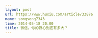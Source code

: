 ```yaml
---
layout: post
url: https://www.huxiu.com/article/33876
name: songsong7343
time: 2014-05-18 20:00
title: 微信，你的野心到底有多大？
---
```

